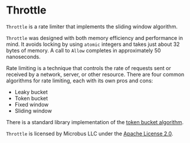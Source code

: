 # Throttle

`Throttle` is a rate limiter that implements the sliding window algorithm.

`Throttle` was designed with both memory efficiency and performance in mind.
It avoids locking by using `atomic` integers and takes just about 32 bytes of memory.
A call to `Allow` completes in approximately 50 nanoseconds.

Rate limiting is a technique that controls the rate of requests sent or received by a network, server, or other resource.
There are four common algorithms for rate limiting, each with its own pros and cons:

* Leaky bucket
* Token bucket
* Fixed window 
* Sliding window

There is a standard library implementation of the [token bucket algorithm](https://pkg.go.dev/golang.org/x/time/rate).

`Throttle` is licensed by Microbus LLC under the [Apache License 2.0](http://www.apache.org/licenses/LICENSE-2.0).
